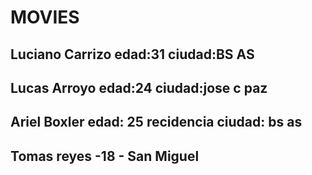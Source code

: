 # MOVIES

## Luciano Carrizo  edad:31 ciudad:BS AS
## Lucas Arroyo edad:24 ciudad:jose c paz
## Ariel Boxler edad: 25 recidencia ciudad: bs as 
## Tomas reyes -18 - San Miguel